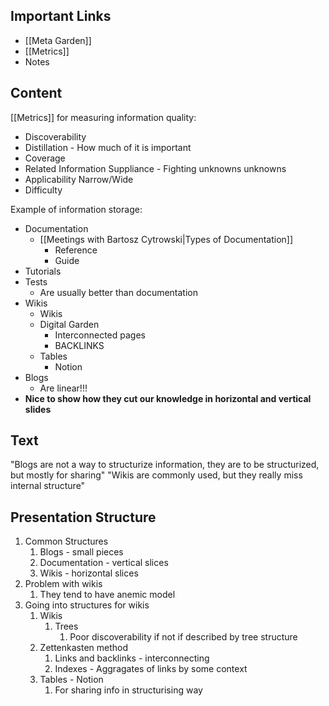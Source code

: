 ## Important Links

- [[Meta Garden]]
- [[Metrics]]
- Notes

## Content

[[Metrics]] for measuring information quality:
- Discoverability
- Distillation - How much of it is important
- Coverage
- Related Information Suppliance - Fighting unknowns unknowns
- Applicability Narrow/Wide
- Difficulty

Example of information storage:
- Documentation
    - [[Meetings with Bartosz Cytrowski|Types of Documentation]]
        - Reference
        - Guide
- Tutorials
- Tests
    -  Are usually better than documentation
- Wikis
    - Wikis
    - Digital Garden 
        - Interconnected pages
        - BACKLINKS
    - Tables
        - Notion
- Blogs 
  - Are linear!!!
- **Nice to show how they cut our knowledge in horizontal and vertical slides**

## Text

"Blogs are not a way to structurize information, they are to be structurized, but mostly for sharing"
"Wikis are commonly used, but they really miss internal structure"

## Presentation Structure

1. Common Structures
    1. Blogs - small pieces
    1. Documentation - vertical slices
    1. Wikis - horizontal slices
1. Problem with wikis
    1. They tend to have anemic model
1. Going into structures for wikis
    1. Wikis
        1. Trees
            1. Poor discoverability if not if described by tree structure
    1. Zettenkasten method
        1. Links and backlinks - interconnecting
        1. Indexes - Aggragates of links by some context
    1. Tables - Notion
        1. For sharing info in structurising way
